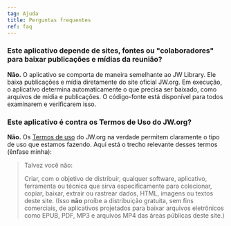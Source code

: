```yaml
---
tag: Ajuda
title: Perguntas frequentes
ref: faq
---
```


### Este aplicativo depende de sites, fontes ou "colaboradores" para baixar publicações e mídias da reunião?

**Não.** O aplicativo se comporta de maneira semelhante ao JW Library. Ele baixa publicações e mídia diretamente do site oficial JW.org. Em execução, o aplicativo determina automaticamente o que precisa ser baixado, como arquivos de mídia e publicações. O código-fonte está disponível para todos examinarem e verificarem isso.

### Este aplicativo é contra os Termos de Uso do JW.org?

**Não.** Os [Termos de uso](https://www.jw.org/finder?docid=1011511&prefer=content) do JW.org na verdade permitem claramente o tipo de uso que estamos fazendo. Aqui está o trecho relevante desses termos (ênfase minha):

> Talvez você não:
>
> Criar, com o objetivo de distribuir, qualquer software, aplicativo, ferramenta ou técnica que sirva especificamente para colecionar, copiar, baixar, extrair ou rastrear dados, HTML, imagens ou textos deste site. (Isso **não** proíbe a distribuição gratuita, sem fins comerciais, de aplicativos projetados para baixar arquivos eletrônicos como EPUB, PDF, MP3 e arquivos MP4 das áreas públicas deste site.)
